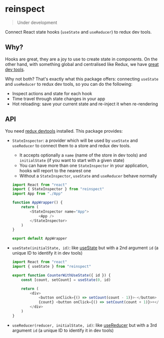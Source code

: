 # reinspect

> Under development

Connect React state hooks (`useState` and `useReducer`) to redux dev tools.

## Why?

Hooks are great, they are a joy to use to create state in components. On the other hand, with something global and centralised like Redux, we have [great dev tools](https://github.com/zalmoxisus/redux-devtools-extension).

Why not both? That's exactly what this package offers: connecting `useState` and `useReducer` to redux dev tools, so you can do the following:

-   Inspect actions and state for each hook
-   Time travel through state changes in your app
-   Hot reloading: save your current state and re-inject it when re-rendering

## API

You need [redux devtools](https://github.com/zalmoxisus/redux-devtools-extension) installed. This package provides:

-   `StateInspector`: a provider which will be used by `useState` and `useReducer` to connect them to a store and redux dev tools.
    - It accepts optionally a `name` (name of the store in dev tools) and `initialState` (if you want to start with a given state)
    - You can have more than one `StateInspector` in your application, hooks will report to the nearest one
    - Without a `StateInspector`, `useState` and `useReducer` behave normally

    ```js
    import React from "react"
    import { StateInspector } from "reinspect"
    import App from "./App"

    function AppWrapper() {
        return (
            <StateInspector name="App">
                <App />
            </StateInspector>
        )
    }

    export default AppWrapper
    ```

-   `useState(initialState, id)`: like [useState](https://reactjs.org/docs/hooks-reference.html#usestate) but with a 2nd argument `id` (a unique ID to identify it in dev tools)

    ```js
    import React from "react"
    import { useState } from "reinspect"

    export function CounterWithUseState({ id }) {
        const [count, setCount] = useState(0, id)

        return (
            <div>
                <button onClick={() => setCount(count - 1)}>-</button>
                {count} <button onClick={() => setCount(count + 1)}>+</button>
            </div>
        )
    }
    ```

-   `useReducer(reducer, initialState, id)`: like [useReducer](https://reactjs.org/docs/hooks-reference.html#usereducer) but with a 3rd argument `id` (a unique ID to identify it in dev tools)
